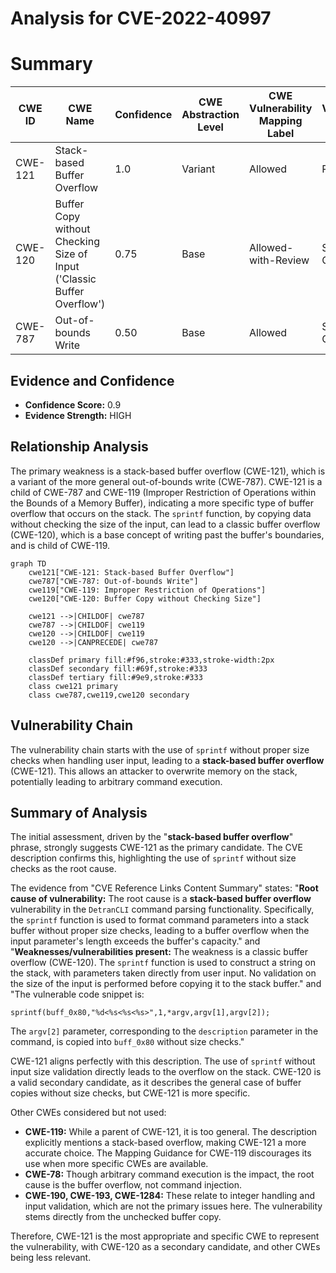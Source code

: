 # Analysis for CVE-2022-40997

# Summary
| CWE ID | CWE Name | Confidence | CWE Abstraction Level | CWE Vulnerability Mapping Label | CWE-Vulnerability Mapping Notes |
|---|---|---|---|---|---|
| CWE-121 | Stack-based Buffer Overflow | 1.0 | Variant | Allowed | Primary CWE |
| CWE-120 | Buffer Copy without Checking Size of Input ('Classic Buffer Overflow') | 0.75 | Base | Allowed-with-Review | Secondary Candidate |
| CWE-787 | Out-of-bounds Write | 0.50 | Base | Allowed | Secondary Candidate |

## Evidence and Confidence

*   **Confidence Score:** 0.9
*   **Evidence Strength:** HIGH

## Relationship Analysis
The primary weakness is a stack-based buffer overflow (CWE-121), which is a variant of the more general out-of-bounds write (CWE-787). CWE-121 is a child of CWE-787 and CWE-119 (Improper Restriction of Operations within the Bounds of a Memory Buffer), indicating a more specific type of buffer overflow that occurs on the stack. The `sprintf` function, by copying data without checking the size of the input, can lead to a classic buffer overflow (CWE-120), which is a base concept of writing past the buffer's boundaries, and is child of CWE-119.

```mermaid
graph TD
    cwe121["CWE-121: Stack-based Buffer Overflow"]
    cwe787["CWE-787: Out-of-bounds Write"]
    cwe119["CWE-119: Improper Restriction of Operations"]
    cwe120["CWE-120: Buffer Copy without Checking Size"]
    
    cwe121 -->|CHILDOF| cwe787
    cwe787 -->|CHILDOF| cwe119
    cwe120 -->|CHILDOF| cwe119
    cwe120 -->|CANPRECEDE| cwe787
    
    classDef primary fill:#f96,stroke:#333,stroke-width:2px
    classDef secondary fill:#69f,stroke:#333
    classDef tertiary fill:#9e9,stroke:#333
    class cwe121 primary
    class cwe787,cwe119,cwe120 secondary
```

## Vulnerability Chain
The vulnerability chain starts with the use of `sprintf` without proper size checks when handling user input, leading to a **stack-based buffer overflow** (CWE-121). This allows an attacker to overwrite memory on the stack, potentially leading to arbitrary command execution.

## Summary of Analysis
The initial assessment, driven by the "**stack-based buffer overflow**" phrase, strongly suggests CWE-121 as the primary candidate. The CVE description confirms this, highlighting the use of `sprintf` without size checks as the root cause.

The evidence from "CVE Reference Links Content Summary" states:
"**Root cause of vulnerability:** The root cause is a **stack-based buffer overflow** vulnerability in the `DetranCLI` command parsing functionality. Specifically, the `sprintf` function is used to format command parameters into a stack buffer without proper size checks, leading to a buffer overflow when the input parameter's length exceeds the buffer's capacity."
and
"**Weaknesses/vulnerabilities present:** The weakness is a classic buffer overflow (CWE-120). The `sprintf` function is used to construct a string on the stack, with parameters taken directly from user input. No validation on the size of the input is performed before copying it to the stack buffer."
and
"The vulnerable code snippet is:
```
sprintf(buff_0x80,"%d<%s<%s<%s>",1,*argv,argv[1],argv[2]);
```
The `argv[2]` parameter, corresponding to the `description` parameter in the command, is copied into `buff_0x80` without size checks."

CWE-121 aligns perfectly with this description. The use of `sprintf` without input size validation directly leads to the overflow on the stack. CWE-120 is a valid secondary candidate, as it describes the general case of buffer copies without size checks, but CWE-121 is more specific.

Other CWEs considered but not used:

*   **CWE-119:** While a parent of CWE-121, it is too general. The description explicitly mentions a stack-based overflow, making CWE-121 a more accurate choice. The Mapping Guidance for CWE-119 discourages its use when more specific CWEs are available.
*   **CWE-78:** Though arbitrary command execution is the impact, the root cause is the buffer overflow, not command injection.
*   **CWE-190, CWE-193, CWE-1284:** These relate to integer handling and input validation, which are not the primary issues here. The vulnerability stems directly from the unchecked buffer copy.

Therefore, CWE-121 is the most appropriate and specific CWE to represent the vulnerability, with CWE-120 as a secondary candidate, and other CWEs being less relevant.